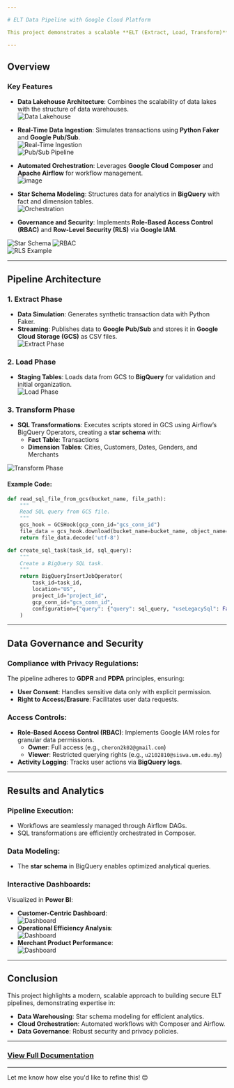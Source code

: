 ```yaml
---

# ELT Data Pipeline with Google Cloud Platform  

This project demonstrates a scalable **ELT (Extract, Load, Transform)** data pipeline for real-time analytics using **Google Cloud Platform (GCP)** services. It emphasizes a serverless architecture, **data governance**, and **security** while transforming raw data into a **star schema** for analytical purposes.

---
```


## Overview  

### Key Features  
- **Data Lakehouse Architecture**: Combines the scalability of data lakes with the structure of data warehouses.  
![Data Lakehouse](https://github.com/user-attachments/assets/5a433a67-0ef6-4c2b-822f-8543e7dd6234)  

- **Real-Time Data Ingestion**: Simulates transactions using **Python Faker** and **Google Pub/Sub**.  
![Real-Time Ingestion](https://github.com/user-attachments/assets/c6d6324c-2dd4-4856-9dda-78422c25dfea)  
![Pub/Sub Pipeline](https://github.com/user-attachments/assets/32d4d7f6-9847-47a6-9cf9-0109fa379837)  

- **Automated Orchestration**: Leverages **Google Cloud Composer** and **Apache Airflow** for workflow management.  
![image](https://github.com/user-attachments/assets/30f1ddba-e662-40a0-bac6-fdf02e296fc3)

- **Star Schema Modeling**: Structures data for analytics in **BigQuery** with fact and dimension tables.  
![Orchestration](https://github.com/user-attachments/assets/03e6cf30-e3b2-43cd-b078-6dbbece73f47)  

- **Governance and Security**: Implements **Role-Based Access Control (RBAC)** and **Row-Level Security (RLS)** via **Google IAM**. <br />

![Star Schema](https://github.com/user-attachments/assets/7bfea2cc-c89a-44b2-9d1d-600e7d7e7012)
![RBAC](https://github.com/user-attachments/assets/745b9876-bcf6-42da-a7bb-f09507a42639)  
![RLS Example](https://github.com/user-attachments/assets/6c1e4ee3-d191-4a9f-a3f9-fe79caa88feb)  

---

## Pipeline Architecture  

### 1. Extract Phase  
- **Data Simulation**: Generates synthetic transaction data with Python Faker.  
- **Streaming**: Publishes data to **Google Pub/Sub** and stores it in **Google Cloud Storage (GCS)** as CSV files.  
![Extract Phase](https://github.com/user-attachments/assets/8e82021c-92ce-4741-84e2-44df52693af7)  

### 2. Load Phase  
- **Staging Tables**: Loads data from GCS to **BigQuery** for validation and initial organization.  
![Load Phase](https://github.com/user-attachments/assets/466fc367-e0cb-4e44-b99e-c316b5f408f4)  

### 3. Transform Phase  
- **SQL Transformations**: Executes scripts stored in GCS using Airflow’s BigQuery Operators, creating a **star schema** with:  
  - **Fact Table**: Transactions  
  - **Dimension Tables**: Cities, Customers, Dates, Genders, and Merchants  

![Transform Phase](https://github.com/user-attachments/assets/aac4b5a3-767f-411c-afe9-18cdc117ae61)  

#### Example Code:  
```python
def read_sql_file_from_gcs(bucket_name, file_path):
    """
    Read SQL query from GCS file.
    """
    gcs_hook = GCSHook(gcp_conn_id="gcs_conn_id")
    file_data = gcs_hook.download(bucket_name=bucket_name, object_name=file_path)
    return file_data.decode('utf-8')

def create_sql_task(task_id, sql_query):
    """
    Create a BigQuery SQL task.
    """
    return BigQueryInsertJobOperator(
        task_id=task_id,
        location="US",
        project_id="project_id",
        gcp_conn_id="gcs_conn_id",
        configuration={"query": {"query": sql_query, "useLegacySql": False}},
    )
```

---

## Data Governance and Security  

### Compliance with Privacy Regulations:  
The pipeline adheres to **GDPR** and **PDPA** principles, ensuring:  
- **User Consent**: Handles sensitive data only with explicit permission.  
- **Right to Access/Erasure**: Facilitates user data requests.  

### Access Controls:  
- **Role-Based Access Control (RBAC)**: Implements Google IAM roles for granular data permissions.  
  - **Owner**: Full access (e.g., `cheron2k02@gmail.com`)  
  - **Viewer**: Restricted querying rights (e.g., `u2102810@siswa.um.edu.my`)  
- **Activity Logging**: Tracks user actions via **BigQuery logs**.  

---

## Results and Analytics  

### Pipeline Execution:  
- Workflows are seamlessly managed through Airflow DAGs.  
- SQL transformations are efficiently orchestrated in Composer.  

### Data Modeling:  
- The **star schema** in BigQuery enables optimized analytical queries.  

### Interactive Dashboards:  
Visualized in **Power BI**:  
- **Customer-Centric Dashboard**:  
  ![Dashboard](https://github.com/user-attachments/assets/9d5a12e1-77ff-4cf4-afba-ee94e7bda031)  
- **Operational Efficiency Analysis**:  
  ![Dashboard](https://github.com/user-attachments/assets/60c2e846-d79f-49aa-8475-07e68ebf4aa9)  
- **Merchant Product Performance**:  
  ![Dashboard](https://github.com/user-attachments/assets/f99784b3-9678-498f-9b4c-6fc178e6d2f9)  

---

## Conclusion  

This project highlights a modern, scalable approach to building secure ELT pipelines, demonstrating expertise in:  
- **Data Warehousing**: Star schema modeling for efficient analytics.  
- **Cloud Orchestration**: Automated workflows with Composer and Airflow.  
- **Data Governance**: Robust security and privacy policies.  

---

### [View Full Documentation](https://docs.google.com/document/d/1D_wBVQw9YrQJYOZM-uuOSCrAjlNqk_sK2wSJHXJ8sD0/edit?usp=sharing)

---

Let me know how else you'd like to refine this! 😊
